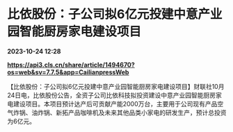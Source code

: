 # 比依股份：子公司拟6亿元投建中意产业园智能厨房家电建设项目

**2023-10-24 12:28**

**https://api3.cls.cn/share/article/1494670?os=web&sv=7.7.5&app=CailianpressWeb**

【比依股份：子公司拟6亿元投建中意产业园智能厨房家电建设项目】财联社10月24日电，比依股份公告，全资子公司比依科技拟投资建设中意产业园智能厨房家电建设项目。本项目预计达产后可贡献产能2000万台，主要用于公司现有产品空气炸锅、油炸锅、新拓产品咖啡机及未来其他品类小家电的研发生产，预计总投资为6亿元。